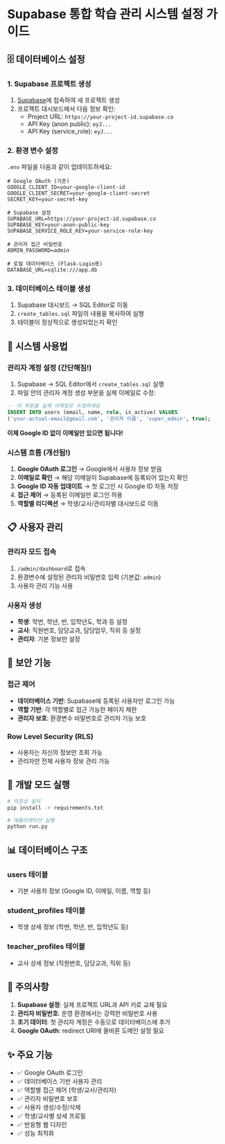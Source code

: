 # Supabase 통합 학습 관리 시스템 설정 가이드

## 🗄️ 데이터베이스 설정

### 1. Supabase 프로젝트 생성
1. [Supabase](https://supabase.com)에 접속하여 새 프로젝트 생성
2. 프로젝트 대시보드에서 다음 정보 확인:
   - Project URL: `https://your-project-id.supabase.co`
   - API Key (anon public): `eyJ...`
   - API Key (service_role): `eyJ...`

### 2. 환경 변수 설정
`.env` 파일을 다음과 같이 업데이트하세요:

```env
# Google OAuth (기존)
GOOGLE_CLIENT_ID=your-google-client-id
GOOGLE_CLIENT_SECRET=your-google-client-secret
SECRET_KEY=your-secret-key

# Supabase 설정
SUPABASE_URL=https://your-project-id.supabase.co
SUPABASE_KEY=your-anon-public-key
SUPABASE_SERVICE_ROLE_KEY=your-service-role-key

# 관리자 접근 비밀번호
ADMIN_PASSWORD=admin

# 로컬 데이터베이스 (Flask-Login용)
DATABASE_URL=sqlite:///app.db
```

### 3. 데이터베이스 테이블 생성
1. Supabase 대시보드 → SQL Editor로 이동
2. `create_tables.sql` 파일의 내용을 복사하여 실행
3. 테이블이 정상적으로 생성되었는지 확인

## 🚀 시스템 사용법

### 관리자 계정 설정 (간단해짐!)
1. Supabase → SQL Editor에서 `create_tables.sql` 실행
2. 파일 안의 관리자 계정 생성 부분을 실제 이메일로 수정:

```sql
-- 이 부분을 실제 이메일로 수정하세요
INSERT INTO users (email, name, role, is_active) VALUES
('your-actual-email@gmail.com', '관리자 이름', 'super_admin', true);
```

**이제 Google ID 없이 이메일만 있으면 됩니다!**

### 시스템 흐름 (개선됨!)
1. **Google OAuth 로그인** → Google에서 사용자 정보 받음
2. **이메일로 확인** → 해당 이메일이 Supabase에 등록되어 있는지 확인
3. **Google ID 자동 업데이트** → 첫 로그인 시 Google ID 자동 저장
4. **접근 제어** → 등록된 이메일만 로그인 허용
5. **역할별 리디렉션** → 학생/교사/관리자별 대시보드로 이동

## 📋 사용자 관리

### 관리자 모드 접속
1. `/admin/dashboard`로 접속
2. 환경변수에 설정된 관리자 비밀번호 입력 (기본값: `admin`)
3. 사용자 관리 기능 사용

### 사용자 생성
- **학생**: 학번, 학년, 반, 입학년도, 학과 등 설정
- **교사**: 직원번호, 담당교과, 담당업무, 직위 등 설정
- **관리자**: 기본 정보만 설정

## 🔐 보안 기능

### 접근 제어
- **데이터베이스 기반**: Supabase에 등록된 사용자만 로그인 가능
- **역할 기반**: 각 역할별로 접근 가능한 페이지 제한
- **관리자 보호**: 환경변수 비밀번호로 관리자 기능 보호

### Row Level Security (RLS)
- 사용자는 자신의 정보만 조회 가능
- 관리자만 전체 사용자 정보 관리 가능

## 🔧 개발 모드 실행

```bash
# 의존성 설치
pip install -r requirements.txt

# 애플리케이션 실행
python run.py
```

## 📊 데이터베이스 구조

### users 테이블
- 기본 사용자 정보 (Google ID, 이메일, 이름, 역할 등)

### student_profiles 테이블
- 학생 상세 정보 (학번, 학년, 반, 입학년도 등)

### teacher_profiles 테이블
- 교사 상세 정보 (직원번호, 담당교과, 직위 등)

## 🚨 주의사항

1. **Supabase 설정**: 실제 프로젝트 URL과 API 키로 교체 필요
2. **관리자 비밀번호**: 운영 환경에서는 강력한 비밀번호 사용
3. **초기 데이터**: 첫 관리자 계정은 수동으로 데이터베이스에 추가
4. **Google OAuth**: redirect URI에 올바른 도메인 설정 필요

## ✨ 주요 기능

- ✅ Google OAuth 로그인
- ✅ 데이터베이스 기반 사용자 관리
- ✅ 역할별 접근 제어 (학생/교사/관리자)
- ✅ 관리자 비밀번호 보호
- ✅ 사용자 생성/수정/삭제
- ✅ 학생/교사별 상세 프로필
- ✅ 반응형 웹 디자인
- ✅ 성능 최적화